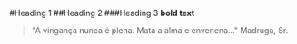 #Heading 1
##Heading 2
###Heading 3
**bold text**
>"A vingança nunca é plena. Mata a alma e envenena..." Madruga, Sr.

